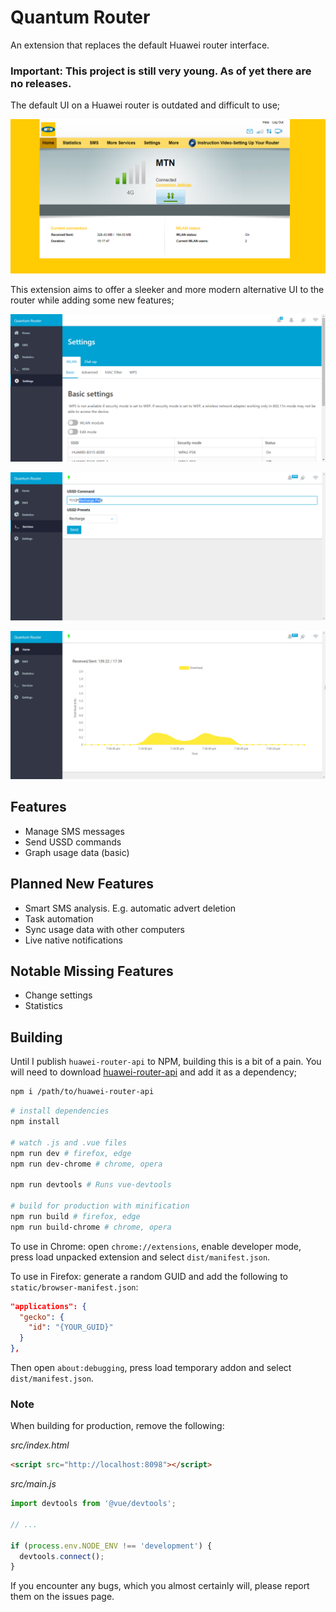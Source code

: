 # Quantum Router

An extension that replaces the default Huawei router interface.

### Important: This project is still very young. As of yet there are no releases.

The default UI on a Huawei router is outdated and difficult to use;

![Screenshot of MTN router interface](img/mtn_router.png?raw=true)

This extension aims to offer a sleeker and more modern alternative UI to the router while adding some new features;

![Screenshot of QuantumRouter interface](img/quantum_router.png?raw=true)

![Screenshot of QuantumRouter USSD page](img/quantum_router_ussd.png?raw=true)

![Screenshot of QuantumRouter homepage](img/quantum_router_graph.png?raw=true)

## Features

- Manage SMS messages
- Send USSD commands
- Graph usage data (basic)

## Planned New Features

- Smart SMS analysis. E.g. automatic advert deletion
- Task automation
- Sync usage data with other computers
- Live native notifications

## Notable Missing Features

- Change settings
- Statistics

## Building

Until I publish `huawei-router-api` to NPM, building this is a bit of a pain. You will need to download [huawei-router-api](https://github.com/nextgensparx/huawei-router-api/) and add it as a dependency;

```bash
npm i /path/to/huawei-router-api
```

``` bash
# install dependencies
npm install

# watch .js and .vue files
npm run dev # firefox, edge
npm run dev-chrome # chrome, opera

npm run devtools # Runs vue-devtools

# build for production with minification
npm run build # firefox, edge
npm run build-chrome # chrome, opera
```

To use in Chrome: open `chrome://extensions`, enable developer mode, press load unpacked extension and select `dist/manifest.json`.

To use in Firefox: generate a random GUID and add the following to `static/browser-manifest.json`:
```json
"applications": {
  "gecko": {
    "id": "{YOUR_GUID}"
  }
},
```
Then open `about:debugging`, press load temporary addon and select `dist/manifest.json`.

### Note ###
When building for production, remove the following:

_src/index.html_
```html
<script src="http://localhost:8098"></script>
```

_src/main.js_
```js
import devtools from '@vue/devtools';

// ...

if (process.env.NODE_ENV !== 'development') {
  devtools.connect();
}
```

If you encounter any bugs, which you almost certainly will, please report them on the issues page.
